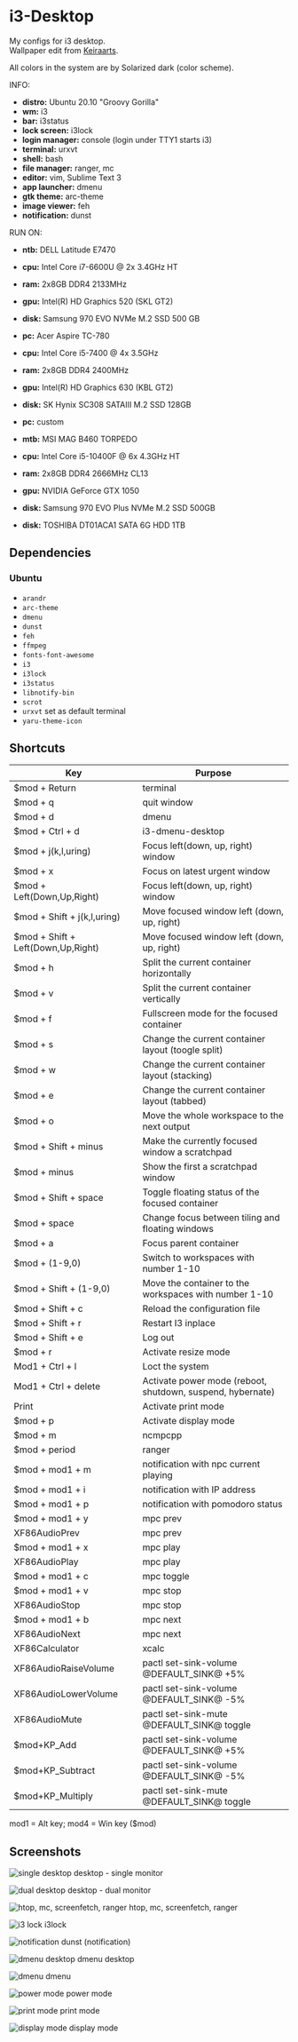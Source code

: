 # i3-Desktop

My configs for i3 desktop. \
Wallpaper edit from [Keiraarts](https://www.behance.net/gallery/10698789/Isometric-Low-Poly-World).

All colors in the system are by Solarized dark (color scheme).

INFO:
* **distro:** Ubuntu 20.10 "Groovy Gorilla"
* **wm:** i3
* **bar:** i3status
* **lock screen:** i3lock
* **login manager:** console (login under TTY1 starts i3)
* **terminal:** urxvt
* **shell:** bash
* **file manager:** ranger, mc
* **editor:** vim, Sublime Text 3
* **app launcher:** dmenu
* **gtk theme:** arc-theme
* **image viewer:** feh
* **notification:** dunst

RUN ON:

* **ntb:** DELL Latitude E7470
* **cpu:** Intel Core i7-6600U @ 2x 3.4GHz HT
* **ram:** 2x8GB DDR4 2133MHz
* **gpu:** Intel(R) HD Graphics 520 (SKL GT2)
* **disk:** Samsung 970 EVO NVMe M.2 SSD 500 GB

* **pc:** Acer Aspire TC-780
* **cpu:** Intel Core i5-7400 @ 4x 3.5GHz
* **ram:** 2x8GB DDR4 2400MHz
* **gpu:** Intel(R) HD Graphics 630 (KBL GT2)
* **disk:** SK Hynix SC308 SATAIII M.2 SSD 128GB

* **pc:** custom
* **mtb:** MSI MAG B460 TORPEDO
* **cpu:** Intel Core i5-10400F @ 6x 4.3GHz HT
* **ram:** 2x8GB DDR4 2666MHz CL13
* **gpu:** NVIDIA GeForce GTX 1050
* **disk:** Samsung 970 EVO Plus NVMe M.2 SSD 500GB
* **disk:** TOSHIBA DT01ACA1 SATA 6G HDD 1TB


## Dependencies
### Ubuntu

* `arandr`
* `arc-theme`
* `dmenu`
* `dunst`
* `feh`
* `ffmpeg`
* `fonts-font-awesome`
* `i3`
* `i3lock`
* `i3status`
* `libnotify-bin`
* `scrot`
* `urxvt` set as default terminal
* `yaru-theme-icon`


## Shortcuts

| Key                                | Purpose                                                    |
| ---------------------------------- | ---------------------------------------------------------- |
| $mod + Return                      | terminal                                                   |
| $mod + q                           | quit window                                                |
| $mod + d                           | dmenu                                                      |
| $mod + Ctrl + d                    | i3-dmenu-desktop                                           |
| $mod + j(k,l,uring)                | Focus left(down, up, right) window                         |
| $mod + x                           | Focus on latest urgent window                              |
| $mod + Left(Down,Up,Right)         | Focus left(down, up, right) window                         |
| $mod + Shift + j(k,l,uring)        | Move focused window left (down, up, right)                 |
| $mod + Shift + Left(Down,Up,Right) | Move focused window left (down, up, right)                 |
| $mod + h                           | Split the current container horizontally                   |
| $mod + v                           | Split the current container vertically                     |
| $mod + f                           | Fullscreen mode for the focused container                  |
| $mod + s                           | Change the current container layout (toogle split)         |
| $mod + w                           | Change the current container layout (stacking)             |
| $mod + e                           | Change the current container layout (tabbed)               |
| $mod + o                           | Move the whole workspace to the next output                |
| $mod + Shift + minus               | Make the currently focused window a scratchpad             |
| $mod + minus                       | Show the first a scratchpad window                         |
| $mod + Shift + space               | Toggle floating status of the focused container            |
| $mod + space                       | Change focus between tiling and floating windows           |
| $mod + a                           | Focus parent container                                     |
| $mod + (1-9,0)                     | Switch to workspaces with number 1-10                      |
| $mod + Shift + (1-9,0)             | Move the container to the workspaces with number 1-10      |
| $mod + Shift + c                   | Reload the configuration file                              |
| $mod + Shift + r                   | Restart I3 inplace                                         |
| $mod + Shift + e                   | Log out                                                    |
| $mod + r                           | Activate resize mode                                       |
| Mod1 + Ctrl + l                    | Loct the system                                            |
| Mod1 + Ctrl + delete               | Activate power mode (reboot, shutdown, suspend, hybernate) |
| Print                              | Activate print mode                                        |
| $mod + p                           | Activate display mode                                      |
| $mod + m                           | ncmpcpp                                                    |
| $mod + period                      | ranger                                                     |
| $mod + mod1 + m                    | notification with npc current playing                      |
| $mod + mod1 + i                    | notification with IP address                               |
| $mod + mod1 + p                    | notification with pomodoro status                          |
| $mod + mod1 + y                    | mpc prev                                                   |
| XF86AudioPrev                      | mpc prev                                                   |
| $mod + mod1 + x                    | mpc play                                                   |
| XF86AudioPlay                      | mpc play                                                   |
| $mod + mod1 + c                    | mpc toggle                                                 |
| $mod + mod1 + v                    | mpc stop                                                   |
| XF86AudioStop                      | mpc stop                                                   |
| $mod + mod1 + b                    | mpc next                                                   |
| XF86AudioNext                      | mpc next                                                   |
| XF86Calculator                     | xcalc                                                      |
| XF86AudioRaiseVolume               | pactl set-sink-volume @DEFAULT_SINK@ +5%                   |
| XF86AudioLowerVolume               | pactl set-sink-volume @DEFAULT_SINK@ -5%                   |
| XF86AudioMute                      | pactl set-sink-mute @DEFAULT_SINK@ toggle                  |
| $mod+KP_Add                        | pactl set-sink-volume @DEFAULT_SINK@ +5%                   |
| $mod+KP_Subtract                   | pactl set-sink-volume @DEFAULT_SINK@ -5%                   |
| $mod+KP_Multiply                   | pactl set-sink-mute @DEFAULT_SINK@ toggle                  |

mod1 = Alt key; mod4 = Win key ($mod)


## Screenshots
![single desktop](screenshots/desktop_single_monitor.png)
desktop - single monitor

![dual desktop](screenshots/desktop_dual_monitor.png)
desktop - dual monitor

![htop, mc, screenfetch, ranger](screenshots/htop_mc_screenfetch_ranger.png)
htop, mc, screenfetch, ranger

![i3 lock](screenshots/i3lock.png)
i3lock

![notification](screenshots/notification.png)
dunst (notification)

![dmenu desktop](screenshots/dmenu_desktop.png)
dmenu desktop

![dmenu](screenshots/dmenu.png)
dmenu

![power mode](screenshots/mode_power.png)
power mode

![print mode](screenshots/mode_print.png)
print mode

![display mode](screenshots/mode_display.png)
display mode
